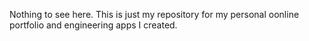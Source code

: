 Nothing to see here. This is just my repository for my personal oonline portfolio and engineering apps I created.
